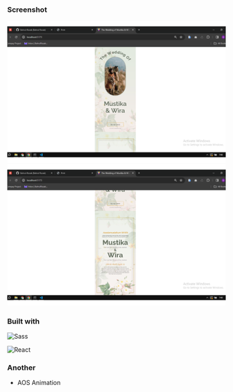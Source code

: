 ### Screenshot

![Page 1](page1.png)
![Page 2](page2.png)

### Built with

![Sass](https://img.shields.io/badge/Sass-CC6699?style=for-the-badge&logo=sass&logoColor=white) 

![React](https://img.shields.io/badge/React-20232A?style=for-the-badge&logo=react&logoColor=61DAFB)

### Another
- AOS Animation
